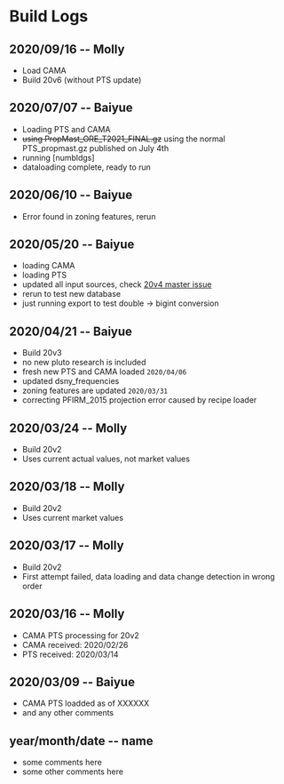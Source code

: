 # Build Logs

## 2020/09/16 -- Molly
+ Load CAMA
+ Build 20v6 (without PTS update)

## 2020/07/07 -- Baiyue
+ Loading PTS and CAMA
+ ~~using PropMast_ORE_T2021_FINAL.gz~~ using the normal PTS_propmast.gz published on July 4th
+ running [numbldgs]
+ dataloading complete, ready to run

## 2020/06/10 -- Baiyue
+ Error found in zoning features, rerun

## 2020/05/20 -- Baiyue
+ loading CAMA
+ loading PTS
+ updated all input sources, check [20v4 master issue](https://github.com/NYCPlanning/db-pluto/issues/156)
+ rerun to test new database
+ just running export to test double -> bigint conversion

## 2020/04/21 -- Baiyue
+ Build 20v3
+ no new pluto research is included
+ fresh new PTS and CAMA loaded `2020/04/06`
+ updated dsny_frequencies
+ zoning features are updated `2020/03/31`
+ correcting PFIRM_2015 projection error caused by recipe loader

## 2020/03/24 -- Molly
+ Build 20v2
+ Uses current actual values, not market values

## 2020/03/18 -- Molly
+ Build 20v2
+ Uses current market values

## 2020/03/17 -- Molly
+ Build 20v2
+ First attempt failed, data loading and data change detection in wrong order

## 2020/03/16 -- Molly
+ CAMA PTS processing for 20v2
+ CAMA received: 2020/02/26
+ PTS received: 2020/03/14

## 2020/03/09 -- Baiyue
+ CAMA PTS loadded as of XXXXXX
+ and any other comments

## year/month/date -- name
+ some comments here
+ some other comments here
